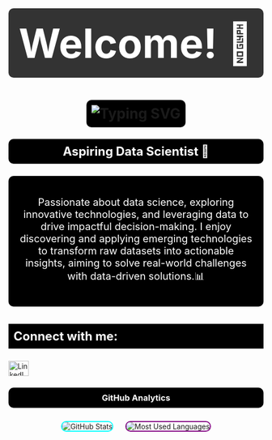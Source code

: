 <!-- Welcome Message with Animation -->
<h1 align="center" style="color:white; font-size:80px; font-weight:bold; background-color:#333333; padding:20px; border-radius:10px; animation: fadeIn 3s;">Welcome! 👋</h1>

<!-- Animated Typing Message -->
<h1 align="center">
  <span style="color:white; background-color:black; padding:10px; border-radius:10px;">
    <a href="#" style="text-decoration:none;">
      <img src="https://readme-typing-svg.herokuapp.com?font=Fira+Code&size=30&pause=1000&color=FF5733&center=true&width=435&lines=Hi+%F0%9F%91%8B%2C+I'm+Ankita" alt="Typing SVG" />
    </a>
  </span>
</h1>

<!-- Adding the animation directly
<h1 align="center" style="animation: fadeIn 3s;">
  Welcome! 👋
</h1> -->

<h3 align="center" style="color:white; font-size:24px; font-weight:bold; background-color:black; padding:10px; border-radius:10px;">
Aspiring Data Scientist 🚀
</h3>

<div align="center" style="background-color:black; color:white; padding:20px; border-radius:10px; font-size:20px;">
<!--  <p>🔭 I’m currently working on <a href="https://github.com/Ankitaghavate/Python-for-Data-Science" style="color:cyan; text-decoration:none; font-size:20px;">Python for Data Science</a></p>-->
  <p>Passionate about data science, exploring innovative technologies, and leveraging data to drive impactful decision-making. I enjoy discovering and applying emerging technologies to transform raw datasets into actionable insights, aiming to solve real-world challenges with data-driven solutions.📊 </b></p>
  </div>

<h3 align="left" style="color:white; font-size:24px; font-weight:bold; background-color:black; padding:10px;">Connect with me:</h3>
<!--<img src="https://raw.githubusercontent.com/sanjay-kv/sanjay-kv/main/Assets/illustration.png" min-width="300px" max-width="300px" width="350px" align="right"> -->

<p align="left">
  <a href="https://www.linkedin.com/feed/" target="_blank">
    <img src="https://raw.githubusercontent.com/rahuldkjain/github-profile-readme-generator/master/src/images/icons/Social/linked-in-alt.svg" alt="LinkedIn" height="30" width="40" />
  </a>
 <!-- <a href="https://www.leetcode.com/ankita_ghavate" target="_blank">
    <img src="https://raw.githubusercontent.com/rahuldkjain/github-profile-readme-generator/master/src/images/icons/Social/leet-code.svg" alt="LeetCode" height="30" width="40" />
  </a> -->
</p>
<div align="center">
  <h3 style="color:white; background-color:black; padding:10px; border-radius:10px;">GitHub Analytics</h3>

  <!-- GitHub Stats Card -->
  <img src="https://github-readme-stats.vercel.app/api?username=ankitaghavate&show_icons=true&theme=radical" alt="GitHub Stats" style="margin:10px; border: 2px solid cyan; border-radius: 10px;" />

  <!-- GitHub Most Used Languages -->
  <img src="https://github-readme-stats.vercel.app/api/top-langs?username=ankitaghavate&layout=compact&theme=radical" alt="Most Used Languages" style="margin:10px; border: 2px solid purple; border-radius: 10px;" />

  <!-- GitHub Streak 
  <img src="https://github-readme-streak-stats.herokuapp.com?user=ankitaghavate&theme=highcontrast" alt="GitHub Streak" style="margin:10px; border: 2px solid yellow; border-radius: 10px;" />
-->
  <!-- GitHub Contributions 
  <img src="https://github-readme-activity-graph.cyclic.app/graph?username=ankitaghavate&bg_color=000000&color=00FF00&line=00FF00&point=FFFFFF&area=true&area_color=00FF00&hide_border=true" alt="GitHub Activity Graph" style="margin:10px; border: 2px solid green; border-radius: 10px;" />
</div>

<h3 align="center" style="color:white; background-color:black; padding:10px; border-radius:10px;">Skills</h3>
 -->
<div align="center">
  <!-- Skills Badges 
  <img src="https://img.shields.io/badge/C%20Programming-%2300599C?style=for-the-badge&logo=c&logoColor=white" alt="C" />
  <img src="https://img.shields.io/badge/C%2B%2B-%2300599C?style=for-the-badge&logo=cplusplus&logoColor=white" alt="C++" />
  <img src="https://img.shields.io/badge/HTML-%23E34F26?style=for-the-badge&logo=html5&logoColor=white" alt="HTML" />
  <img src="https://img.shields.io/badge/CSS-%231572B6?style=for-the-badge&logo=css3&logoColor=white" alt="CSS" />
  <img src="https://img.shields.io/badge/JavaScript-%23F7DF1E?style=for-the-badge&logo=javascript&logoColor=black" alt="JavaScript" />
  <img src="https://img.shields.io/badge/React-%2361DAFB?style=for-the-badge&logo=react&logoColor=black" alt="React" />
  <img src="https://img.shields.io/badge/PHP-%23777BB4?style=for-the-badge&logo=php&logoColor=white" alt="PHP" />

    <img src="https://img.shields.io/badge/Java-%23007396?style=for-the-badge&logo=java&logoColor=white" alt="Java" />
    <img src="https://img.shields.io/badge/Python-%2314354C?style=for-the-badge&logo=python&logoColor=white" alt="Python" />
    <img src="https://img.shields.io/badge/MySQL-%234479A1?style=for-the-badge&logo=mysql&logoColor=white" alt="MySQL" />
    <img src="https://img.shields.io/badge/MongoDB-%2347A248?style=for-the-badge&logo=mongodb&logoColor=white" alt="MongoDB" /> -->
    </div>
   
 
